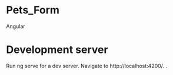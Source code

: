 # Pets_Form
 Angular

# Development server
Run ng serve for a dev server. Navigate to http://localhost:4200/. .
